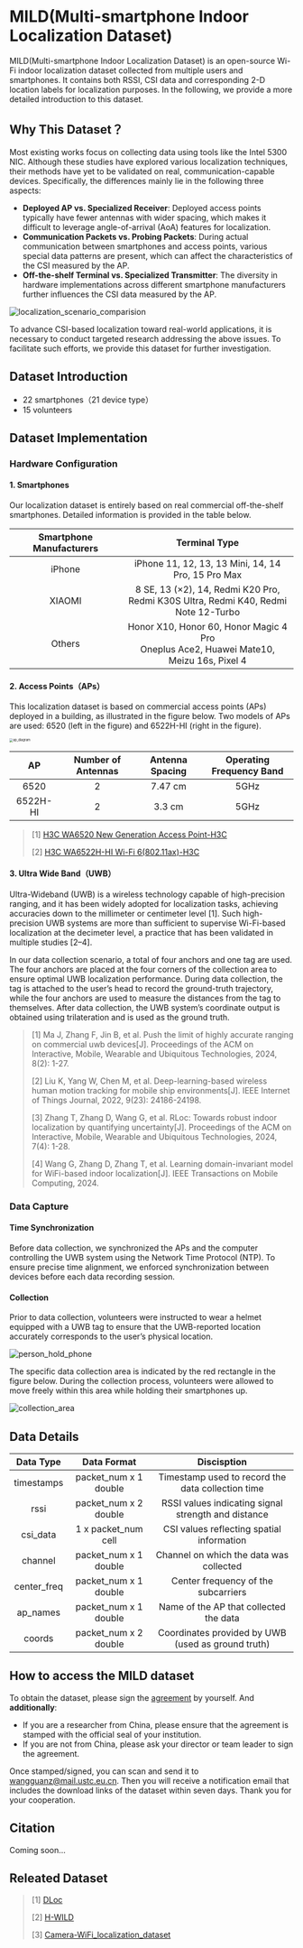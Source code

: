 # MILD(Multi-smartphone Indoor Localization Dataset)

MILD(Multi-smartphone Indoor Localization Dataset) is an open-source Wi-Fi indoor localization dataset collected from multiple users and smartphones. It contains both RSSI, CSI data and corresponding 2-D location labels for localization purposes. In the following, we provide a more detailed introduction to this dataset.

## Why This Dataset？

Most existing works focus on collecting data using tools like the Intel 5300 NIC. Although these studies have explored various localization techniques, their methods have yet to be validated on real, communication-capable devices. Specifically, the differences mainly lie in the following three aspects:

- **Deployed AP vs. Specialized Receiver**: Deployed access points typically have fewer antennas with wider spacing, which makes it difficult to leverage angle-of-arrival (AoA) features for localization.
- **Communication Packets vs. Probing Packets**: During actual communication between smartphones and access points, various special data patterns are present, which can affect the characteristics of the CSI measured by the AP.
- **Off-the-shelf Terminal vs. Specialized Transmitter**: The diversity in hardware implementations across different smartphone manufacturers further influences the CSI data measured by the AP.

![localization_scenario_comparision](./figs/localization_scenario_comparision.png)

To advance CSI-based localization toward real-world applications, it is necessary to conduct targeted research addressing the above issues. To facilitate such efforts, we provide this dataset for further investigation.

## Dataset Introduction

* 22 smartphones（21 device type）
* 15 volunteers

## Dataset Implementation

### Hardware Configuration

#### 1. Smartphones

Our localization dataset is entirely based on real commercial off-the-shelf smartphones. Detailed information is provided in the table below.

| Smartphone Manufacturers |                        Terminal Type                         |
| :----------------------: | :----------------------------------------------------------: |
|          iPhone          |      iPhone 11, 12, 13, 13 Mini, 14, 14 Pro, 15 Pro Max      |
|          XIAOMI          | 8 SE, 13 (×2), 14, Redmi K20 Pro, <br/>Redmi K30S Ultra, Redmi K40, Redmi Note 12-Turbo |
|          Others          | Honor X10, Honor 60, Honor Magic 4 Pro<br/>Oneplus Ace2, Huawei Mate10, Meizu 16s, Pixel 4 |

#### 2. Access Points（APs）

This localization dataset is based on commercial access points (APs) deployed in a building, as illustrated in the figure below. Two models of APs are used: 6520 (left in the figure) and 6522H-HI (right in the figure).

<img src="./figs/ap_diagram.png" alt="ap_diagram" style="zoom:40%;" />

|    AP    | **Number of Antennas** | Antenna Spacing | **Operating Frequency Band** |
| :------: | :--------------------: | :-------------: | :--------------------------: |
|   6520   |           2            |     7.47 cm     |             5GHz             |
| 6522H-HI |           2            |     3.3 cm      |             5GHz             |

> [1] [H3C WA6520 New Generation Access Point-H3C](https://www.h3c.com/en/Products_and_Solutions/InterConnect/Wireless/Products/AP/Wi-Fi_6/Indoor/WA6520/)
>
> [2] [H3C WA6522H-HI Wi-Fi 6(802.11ax)-H3C](https://www.h3c.com/cn/Products_And_Solution/InterConnect/Products/IP_Wlan/Products/Panel_AP/WiFi_6/WA6522H_HI/)

#### 3. Ultra Wide Band（UWB）

Ultra-Wideband (UWB) is a wireless technology capable of high-precision ranging, and it has been widely adopted for localization tasks, achieving accuracies down to the millimeter or centimeter level [1]. Such high-precision UWB systems are more than sufficient to supervise Wi-Fi-based localization at the decimeter level, a practice that has been validated in multiple studies [2–4].

In our data collection scenario, a total of four anchors and one tag are used. The four anchors are placed at the four corners of the collection area to ensure optimal UWB localization performance. During data collection, the tag is attached to the user’s head to record the ground-truth trajectory, while the four anchors are used to measure the distances from the tag to themselves. After data collection, the UWB system’s coordinate output is obtained using trilateration and is used as the ground truth.

> [1] Ma J, Zhang F, Jin B, et al. Push the limit of highly accurate ranging on commercial uwb devices[J]. Proceedings of the ACM on Interactive, Mobile, Wearable and Ubiquitous Technologies, 2024, 8(2): 1-27.
>
> [2] Liu K, Yang W, Chen M, et al. Deep-learning-based wireless human motion tracking for mobile ship environments[J]. IEEE Internet of Things Journal, 2022, 9(23): 24186-24198.
>
> [3] Zhang T, Zhang D, Wang G, et al. RLoc: Towards robust indoor localization by quantifying uncertainty[J]. Proceedings of the ACM on Interactive, Mobile, Wearable and Ubiquitous Technologies, 2024, 7(4): 1-28.
>
> [4] Wang G, Zhang D, Zhang T, et al. Learning domain-invariant model for WiFi-based indoor localization[J]. IEEE Transactions on Mobile Computing, 2024.

### Data Capture

#### Time Synchronization

Before data collection, we synchronized the APs and the computer controlling the UWB system using the Network Time Protocol (NTP). To ensure precise time alignment, we enforced synchronization between devices before each data recording session.

#### Collection

Prior to data collection, volunteers were instructed to wear a helmet equipped with a UWB tag to ensure that the UWB-reported location accurately corresponds to the user’s physical location.

![person_hold_phone](./figs/person_hold_phone.png)

The specific data collection area is indicated by the red rectangle in the figure below. During the collection process, volunteers were allowed to move freely within this area while holding their smartphones up.

![collection_area](./figs/collection_area.png)

## Data Details

|  Data Type  |      Data Format      |                     Discisption                     |
| :---------: | :-------------------: | :-------------------------------------------------: |
| timestamps  | packet_num x 1 double |  Timestamp used to record the data collection time  |
|    rssi     | packet_num x 2 double | RSSI values indicating signal strength and distance |
|  csi_data   |  1 x packet_num cell  |      CSI values reflecting spatial information      |
|   channel   | packet_num x 1 double |       Channel on which the data was collected       |
| center_freq | packet_num x 1 double |         Center frequency of the subcarriers         |
|  ap_names   | packet_num x 1 double |       Name of the AP that collected the data        |
|   coords    | packet_num x 2 double | Coordinates provided by UWB (used as ground truth)  |

## How to access the MILD dataset

To obtain the dataset, please sign the [agreement](https://github.com/Intelligent-Perception-Lab/HIBER/blob/master/agreement.pdf) by yourself. And **additionally**:

- If you are a researcher from China, please ensure that the agreement is stamped with the official seal of your institution.
- If you are not from China, please ask your director or team leader to sign the agreement.

Once stamped/signed, you can scan and send it to [wangguanz@mail.ustc.eu.cn](mailto:wangguanz@mail.ustc.edu.cn). Then you will receive a notification email that includes the download links of the dataset within seven days. Thank you for your cooperation.

## Citation

Coming soon...

## Releated Dataset

> [1] [DLoc](https://github.com/ucsdwcsng/DLoc_pt_code)
>
> [2] [H-WILD](https://github.com/H-WILD/human_held_device_wifi_indoor_localization_dataset)
>
> [3] [Camera-WiFi_localization_dataset](https://anonymous.4open.science/r/Camera-WiFi_localization_dataset-8E5F/README.md)



